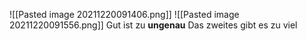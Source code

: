 ![[Pasted image 20211220091406.png]]
![[Pasted image 20211220091556.png]]
Gut ist zu **ungenau** 
Das zweites gibt es zu viel